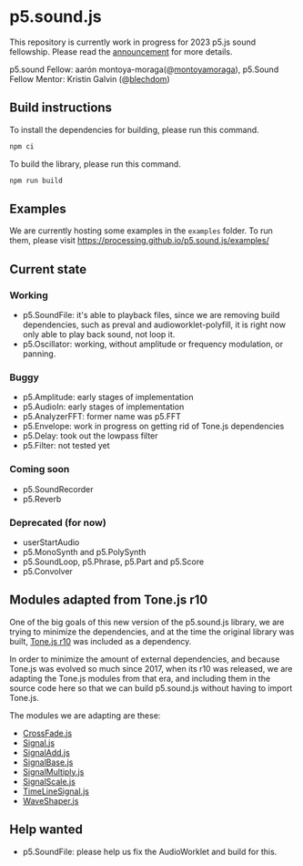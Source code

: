 # p5.sound.js

This repository is currently work in progress for 2023 p5.js sound fellowship. Please read the [announcement](https://medium.com/@ProcessingOrg/announcing-the-2023-p5-sound-fellow-aar%C3%B3n-montoya-moraga-7613450902f6) for more details.

p5.sound Fellow: aarón montoya-moraga(@[montoyamoraga](https://github.com/montoyamoraga)),
p5.Sound Fellow Mentor: Kristin Galvin (@[blechdom](https://github.com/blechdom))

## Build instructions

To install the dependencies for building, please run this command.

```bash
npm ci
```

To build the library, please run this command.

```bash
npm run build
```

## Examples

We are currently hosting some examples in the `examples` folder. To run them, please visit https://processing.github.io/p5.sound.js/examples/

## Current state

### Working

- p5.SoundFile: it's able to playback files, since we are removing build dependencies, such as preval and audioworklet-polyfill, it is right now only able to play back sound, not loop it.
-  p5.Oscillator: working, without amplitude or frequency modulation, or panning.

### Buggy

- p5.Amplitude: early stages of implementation
- p5.AudioIn: early stages of implementation
- p5.AnalyzerFFT: former name was p5.FFT
- p5.Envelope: work in progress on getting rid of Tone.js dependencies
- p5.Delay: took out the lowpass filter
- p5.Filter: not tested yet

### Coming soon

- p5.SoundRecorder
- p5.Reverb

### Deprecated (for now)

- userStartAudio
- p5.MonoSynth and p5.PolySynth
- p5.SoundLoop, p5.Phrase, p5.Part and p5.Score
- p5.Convolver

## Modules adapted from Tone.js r10

One of the big goals of this new version of the p5.sound.js library, we are trying to minimize the dependencies,
and at the time the original library was built, [Tone.js r10](https://github.com/Tonejs/Tone.js/tree/r10) was included as a dependency.

In order to minimize the amount of external dependencies, and because Tone.js was evolved so much since 2017, when its r10 was released, we are adapting the Tone.js modules from that era, and including them in the source code here so that we can build p5.sound.js without having to import Tone.js.

The modules we are adapting are these:

- [CrossFade.js](./src/CrossFade.js)
- [Signal.js](./src/Signal.js)
- [SignalAdd.js](./src/SignalAdd.js)
- [SignalBase.js](./src/SignalBase.js)
- [SignalMultiply.js](./src/SignalMultiply.js)
- [SignalScale.js](./src/SignalScale.js)
- [TimeLineSignal.js](./src/TimeLineSignal.js)
- [WaveShaper.js](./src/WaveShaper.js)

## Help wanted

- p5.SoundFile: please help us fix the AudioWorklet and build for this.


